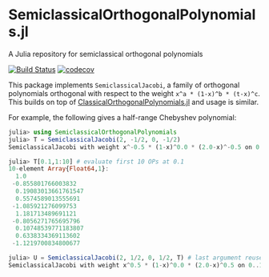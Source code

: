 # SemiclassicalOrthogonalPolynomials.jl
A Julia repository for semiclassical orthogonal polynomials


[![Build Status](https://github.com/JuliaApproximation/SemiclassicalOrthogonalPolynomials.jl/workflows/CI/badge.svg)](https://github.com/JuliaApproximation/SemiclassicalOrthogonalPolynomials.jl/actions)
[![codecov](https://codecov.io/gh/JuliaApproximation/SemiclassicalOrthogonalPolynomials.jl/branch/master/graph/badge.svg)](https://codecov.io/gh/JuliaApproximation/SemiclassicalOrthogonalPolynomials.jl)

This package implements `SemiclassicalJacobi`, a family of orthogonal 
polynomials orthogonal with respect to the weight `x^a * (1-x)^b * (t-x)^c`. 
This builds on top of [ClassicalOrthogonalPolynomials.jl](https://github.com/JuliaApproximation/ClassicalOrthogonalPolynomials.jl) and usage is similar.

For example, the following gives a half-range Chebyshev polynomial:
```julia
julia> using SemiclassicalOrthogonalPolynomials
julia> T = SemiclassicalJacobi(2, -1/2, 0, -1/2)
SemiclassicalJacobi with weight x^-0.5 * (1-x)^0.0 * (2.0-x)^-0.5 on 0..1

julia> T[0.1,1:10] # evaluate first 10 OPs at 0.1
10-element Array{Float64,1}:
  1.0
 -0.855801766003832
  0.19083013661761547
  0.5574589013555691
 -1.085921276099753
  1.181713489691121
 -0.8056271765695796
  0.10748539771183807
  0.6338334369113602
 -1.1219700834800677

julia> U = SemiclassicalJacobi(2, 1/2, 0, 1/2, T) # last argument reuses computation from T
SemiclassicalJacobi with weight x^0.5 * (1-x)^0.0 * (2.0-x)^0.5 on 0..1
```
